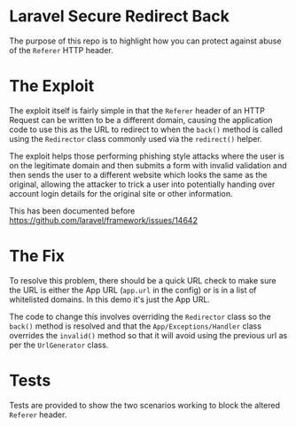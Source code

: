 # Laravel Secure Redirect Back

The purpose of this repo is to highlight how you can protect against abuse
of the `Referer` HTTP header.

# The Exploit

The exploit itself is fairly simple in that the `Referer` header of an HTTP Request can be written
to be a different domain, causing the application code to use this as the URL to redirect
to when the `back()` method is called using the `Redirector` class commonly used via the
`redirect()` helper.

The exploit helps those performing phishing style attacks where the user is on the legitimate
domain and then submits a form with invalid validation and then sends the user to a different website
which looks the same as the original, allowing the attacker to trick a user into potentially handing over
account login details for the original site or other information.

This has been documented before https://github.com/laravel/framework/issues/14642

# The Fix

To resolve this problem, there should be a quick URL check to make sure the URL is either the App URL
(`app.url` in the config) or is in a list of whitelisted domains. In this demo it's just the
App URL.

The code to change this involves overriding the `Redirector` class so the `back()` method is resolved
and that the `App/Exceptions/Handler` class overrides the `invalid()` method so that it will
avoid using the previous url as per the `UrlGenerator` class.

# Tests

Tests are provided to show the two scenarios working to block the altered `Referer` header.
